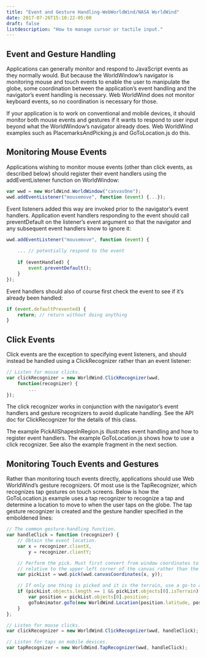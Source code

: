 ```yaml
---
title: "Event and Gesture Handling-WebWorldWind/NASA WorldWind"
date: 2017-07-26T15:10:22-05:00
draft: false
listdescription: "How to manage cursor or tactile input."
---
```


## Event and Gesture Handling

Applications can generally monitor and respond to JavaScript events as they normally would. But because the WorldWindow’s navigator is monitoring mouse and touch events to enable the user to manipulate the globe, some coordination between the application’s event handling and the navigator’s event handling is necessary. Web WorldWind does not monitor keyboard events, so no coordination is necessary for those.

If your application is to work on conventional and mobile devices, it should monitor both mouse events and gestures if it wants to respond to user input beyond what the WorldWindow’s navigator already does. Web WorldWind examples such as PlacemarksAndPicking.js and GoToLocation.js do this.

## Monitoring Mouse Events

Applications wishing to monitor mouse events (other than click events, as described below) should register their event handlers using the addEventListener function on WorldWindow:

```javascript
var wwd = new WorldWind.WorldWindow("canvasOne");
wwd.addEventListener("mousemove", function (event) {...});
```

Event listeners added this way are invoked prior to the navigator’s event handlers. Application event handlers responding to the event should call preventDefault on the listener’s event argument so that the navigator and any subsequent event handlers know to ignore it:

```javascript
wwd.addEventListener("mousemove", function (event) {
    
    ... // potentially respond to the event
    
    if (eventHandled) {
        event.preventDefault();
    }
});
```

Event handlers should also of course first check the event to see if it’s already been handled:

```javascript
if (event.defaultPrevented) {
    return; // return without doing anything
}
```

## Click Events

Click events are the exception to specifying event listeners, and should instead be handled using a ClickRecognizer rather than an event listener:

```javascript
// Listen for mouse clicks.
var clickRecognizer = new WorldWind.ClickRecognizer(wwd, 
    function(recognizer) {
        ...
});
```

The click recognizer works in conjunction with the navigator’s event handlers and gesture recognizers to avoid duplicate handling. See the API doc for ClickRecognizer for the details of this class.

The example PickAllShapesInRegion.js illustrates event handling and how to register event handlers. The example GoToLocation.js shows how to use a click recognizer. See also the example fragment in the next section.

## Monitoring Touch Events and Gestures

Rather than monitoring touch events directly, applications should use Web WorldWind’s gesture recognizers. Of most use is the TapRecognizer, which recognizes tap gestures on touch screens. Below is how the GoToLocation.js example uses a tap recognizer to recognize a tap and determine a location to move to when the user taps on the globe. The tap gesture recognizer is created and the gesture handler specified in the emboldened lines:

```javascript
// The common gesture-handling function.
var handleClick = function (recognizer) {
    // Obtain the event location.
    var x = recognizer.clientX,
        y = recognizer.clientY;

    // Perform the pick. Must first convert from window coordinates to canvas coordinates, which are
    // relative to the upper left corner of the canvas rather than the upper left corner of the page.
    var pickList = wwd.pick(wwd.canvasCoordinates(x, y));

    // If only one thing is picked and it is the terrain, use a go-to animator to go to the picked location.
    if (pickList.objects.length == 1 && pickList.objects[0].isTerrain) {
        var position = pickList.objects[0].position;
        goToAnimator.goTo(new WorldWind.Location(position.latitude, position.longitude));
    }
};

// Listen for mouse clicks.
var clickRecognizer = new WorldWind.ClickRecognizer(wwd, handleClick);

// Listen for taps on mobile devices.
var tapRecognizer = new WorldWind.TapRecognizer(wwd, handleClick);
```
